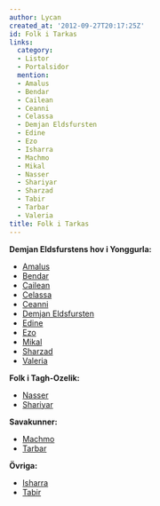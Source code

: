 ```yaml
---
author: Lycan
created_at: '2012-09-27T20:17:25Z'
id: Folk i Tarkas
links:
  category:
  - Listor
  - Portalsidor
  mention:
  - Amalus
  - Bendar
  - Cailean
  - Ceanni
  - Celassa
  - Demjan Eldsfursten
  - Edine
  - Ezo
  - Isharra
  - Machmo
  - Mikal
  - Nasser
  - Shariyar
  - Sharzad
  - Tabir
  - Tarbar
  - Valeria
title: Folk i Tarkas
---
```


**Demjan Eldsfurstens hov i Yonggurla:**

-   [Amalus]
-   [Bendar]
-   [Cailean]
-   [Celassa]
-   [Ceanni]
-   [Demjan Eldsfursten]
-   [Edine]
-   [Ezo]
-   [Mikal]
-   [Sharzad]
-   [Valeria]

**Folk i Tagh-Ozelik:**

-   [Nasser]
-   [Shariyar]

**Savakunner:**

-   [Machmo]
-   [Tarbar]

**Övriga:**

-   [Isharra]
-   [Tabir]

  [Amalus]: Amalus
  [Bendar]: Bendar
  [Cailean]: Cailean
  [Celassa]: Celassa
  [Ceanni]: Ceanni
  [Demjan Eldsfursten]: Demjan_Eldsfursten
  [Edine]: Edine
  [Ezo]: Ezo
  [Mikal]: Mikal
  [Sharzad]: Sharzad
  [Valeria]: Valeria
  [Nasser]: Nasser
  [Shariyar]: Shariyar
  [Machmo]: Machmo
  [Tarbar]: Tarbar
  [Isharra]: Isharra
  [Tabir]: Tabir